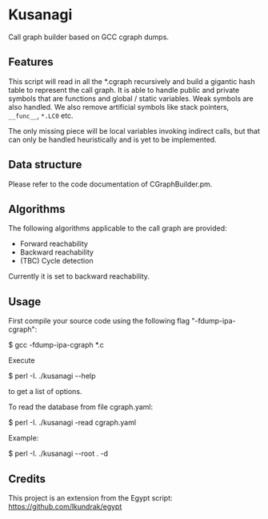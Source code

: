 # Kusanagi

Call graph builder based on GCC cgraph dumps.


## Features

This script will read in all the \*.cgraph recursively and build a gigantic 
hash table to represent the call graph. It is able to handle public and 
private symbols that are functions and global / static variables. Weak symbols
are also handled. We also remove artificial symbols like stack pointers, 
`__func__`, `*.LC0` etc.

The only missing piece will be local variables invoking 
indirect calls, but that can only be handled heuristically and is yet to be 
implemented.


## Data structure

Please refer to the code documentation of CGraphBuilder.pm.


## Algorithms

The following algorithms applicable to the call graph are provided:

* Forward reachability
* Backward reachability
* (TBC) Cycle detection

Currently it is set to backward reachability.


## Usage
First compile your source code using the following flag "-fdump-ipa-cgraph":

$ gcc -fdump-ipa-cgraph \*.c


Execute

$ perl -I. ./kusanagi --help

to get a list of options.


To read the database from file cgraph.yaml:

$ perl -I. ./kusanagi -read cgraph.yaml


Example:

$ perl -I. ./kusanagi --root . -d

## Credits
This project is an extension from the Egypt script: https://github.com/lkundrak/egypt

